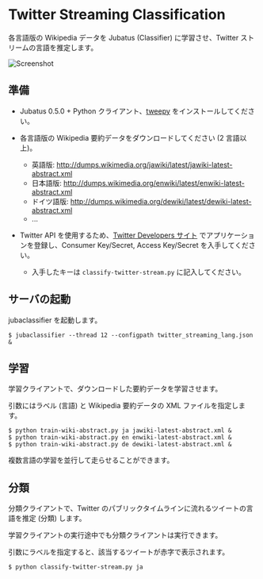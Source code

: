 Twitter Streaming Classification
================================

各言語版の Wikipedia データを Jubatus (Classifier) に学習させ、Twitter ストリームの言語を推定します。

![Screenshot](https://github.com/jubatus/jubatus-example/raw/master/twitter_streaming_lang/screenshot.png)

準備
----

* Jubatus 0.5.0 + Python クライアント、[tweepy](https://github.com/tweepy/tweepy) をインストールしてください。

* 各言語版の Wikipedia 要約データをダウンロードしてください (2 言語以上)。

  - 英語版: http://dumps.wikimedia.org/jawiki/latest/jawiki-latest-abstract.xml
  - 日本語版: http://dumps.wikimedia.org/enwiki/latest/enwiki-latest-abstract.xml
  - ドイツ語版: http://dumps.wikimedia.org/dewiki/latest/dewiki-latest-abstract.xml
  - ...

* Twitter API を使用するため、[Twitter Developers サイト](https://dev.twitter.com/apps/new) でアプリケーションを登録し、Consumer Key/Secret, Access Key/Secret を入手してください。

  - 入手したキーは `classify-twitter-stream.py` に記入してください。

サーバの起動
------------

jubaclassifier を起動します。

```
$ jubaclassifier --thread 12 --configpath twitter_streaming_lang.json &
```

学習
----

学習クライアントで、ダウンロードした要約データを学習させます。

引数にはラベル (言語) と Wikipedia 要約データの XML ファイルを指定します。

```
$ python train-wiki-abstract.py ja jawiki-latest-abstract.xml &
$ python train-wiki-abstract.py en enwiki-latest-abstract.xml &
$ python train-wiki-abstract.py de dewiki-latest-abstract.xml &
```

複数言語の学習を並行して走らせることができます。

分類
----

分類クライアントで、Twitter のパブリックタイムラインに流れるツイートの言語を推定 (分類) します。

学習クライアントの実行途中でも分類クライアントは実行できます。

引数にラベルを指定すると、該当するツイートが赤字で表示されます。

```
$ python classify-twitter-stream.py ja
```
